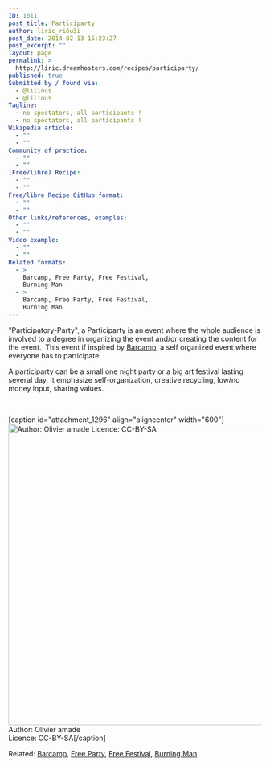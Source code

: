 ```yaml
---
ID: 1011
post_title: Participarty
author: liric_ri6u3i
post_date: 2014-02-13 15:23:27
post_excerpt: ""
layout: page
permalink: >
  http://liric.dreamhosters.com/recipes/participarty/
published: true
Submitted by / found via:
  - @lilious
  - @lilious
Tagline:
  - no spectators, all participants !
  - no spectators, all participants !
Wikipedia article:
  - ""
  - ""
Community of practice:
  - ""
  - ""
(Free/libre) Recipe:
  - ""
  - ""
Free/libre Recipe GitHub format:
  - ""
  - ""
Other links/references, examples:
  - ""
  - ""
Video example:
  - ""
  - ""
Related formats:
  - >
    Barcamp, Free Party, Free Festival,
    Burning Man
  - >
    Barcamp, Free Party, Free Festival,
    Burning Man
---
```

"Participatory-Party", a Participarty is an event where the whole audience is involved to a degree in organizing the event and/or creating the content for the event.  This event if inspired by <a title="Barcamp" href="http://www.co-creative-recipes.cc/recipes/barcamp/">Barcamp</a>, a self organized event where everyone has to participate.

A participarty can be a small one night party or a big art festival lasting several day. It emphasize self-organization, creative recycling, low/no money input, sharing values.

&nbsp;

[caption id="attachment_1296" align="aligncenter" width="600"]<a href="http://www.co-creative-recipes.cc/wp-content/uploads/2014/02/participarty-2.jpg"><img class="size-full wp-image-1296" alt="Author: Olivier amade Licence: CC-BY-SA" src="http://www.co-creative-recipes.cc/wp-content/uploads/2014/02/participarty-2.jpg" width="600" /></a> Author: Olivier amade<br />Licence: CC-BY-SA[/caption]

Related: <a title="Barcamp" href="http://www.co-creative-recipes.cc/recipes/barcamp/">Barcamp</a>, <a title="Free Party" href="http://www.co-creative-recipes.cc/recipes/free-party/">Free Party</a>, <a title="Free festival" href="http://www.co-creative-recipes.cc/recipes/free-festival/">Free Festival</a>, <a title="Burning Man" href="http://www.co-creative-recipes.cc/recipes/burning-man/">Burning Man</a>